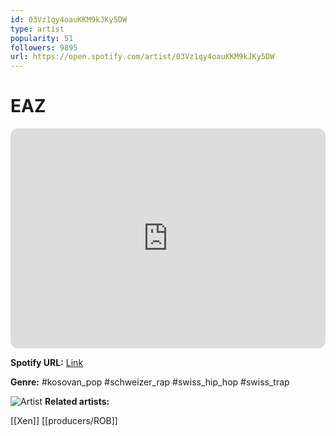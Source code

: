 ```yaml
---
id: 03Vz1qy4oauKKM9kJKy5DW
type: artist
popularity: 51
followers: 9895
url: https://open.spotify.com/artist/03Vz1qy4oauKKM9kJKy5DW
---
```

# EAZ

<iframe style="border-radius:12px" src="https://open.spotify.com/embed/artist/03Vz1qy4oauKKM9kJKy5DW" width="100%" height="352" frameBorder="0" allowfullscreen="" allow="autoplay; clipboard-write; encrypted-media; fullscreen; picture-in-picture" loading="lazy"></iframe>

**Spotify URL:** [Link](https://open.spotify.com/artist/03Vz1qy4oauKKM9kJKy5DW)

**Genre:**  #kosovan_pop #schweizer_rap #swiss_hip_hop #swiss_trap

![Artist](https://i.scdn.co/image/ab6761610000e5eb087aca8ab52624fb4e31dd42)
**Related artists:**

[[Xen]]
[[producers/ROB]]
